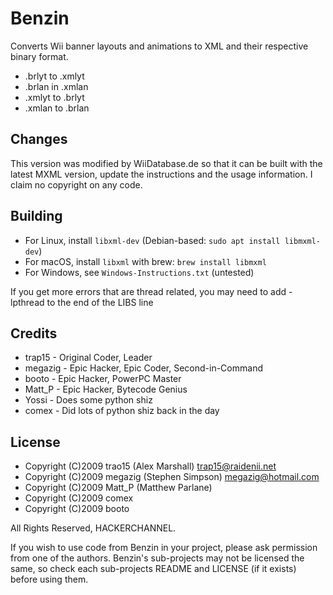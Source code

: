 # Benzin

Converts Wii banner layouts and animations to XML and their respective binary format.

- .brlyt to .xmlyt
- .brlan in .xmlan
- .xmlyt to .brlyt
- .xmlan to .brlan

## Changes

This version was modified by WiiDatabase.de so that it can be built with the latest MXML version, update the instructions and the usage information. I claim no copyright on any code.

## Building

- For Linux, install `libxml-dev` (Debian-based: `sudo apt install libmxml-dev`)
- For macOS, install `libxml` with brew: `brew install libmxml`
- For Windows, see `Windows-Instructions.txt` (untested)

If you get more errors that are thread related, you may need to add -lpthread to the end of the LIBS line

## Credits

* trap15 - Original Coder, Leader
* megazig - Epic Hacker, Epic Coder, Second-in-Command
* booto - Epic Hacker, PowerPC Master
* Matt_P - Epic Hacker, Bytecode Genius
* Yossi - Does some python shiz
* comex - Did lots of python shiz back in the day

## License

* Copyright (C)2009 trao15 (Alex Marshall) <trap15@raidenii.net>
* Copyright (C)2009 megazig (Stephen Simpson) <megazig@hotmail.com>
* Copyright (C)2009 Matt_P (Matthew Parlane)
* Copyright (C)2009 comex
* Copyright (C)2009 booto

All Rights Reserved, HACKERCHANNEL.

If you wish to use code from Benzin in your project, please ask permission from one of the authors.
Benzin's sub-projects may not be licensed the same, so check each sub-projects README and LICENSE (if it exists) before using them.
